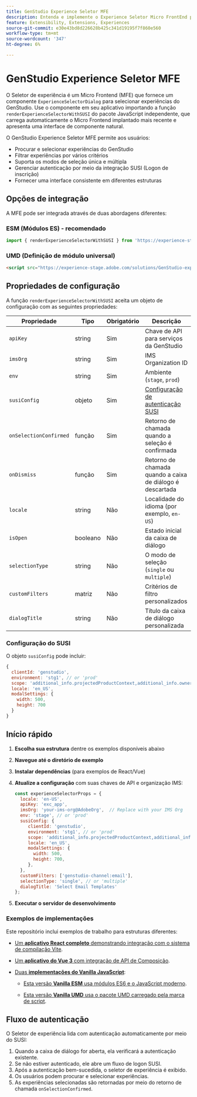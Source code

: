 ```yaml
---
title: GenStudio Experience Seletor MFE
description: Entenda e implemente o Experience Seletor Micro FrontEnd para seus aplicativos e complementos do GenStudio.
feature: Extensibility, Extensions, Experiences
source-git-commit: e30e43bd8d226628b425c341d19195f7f860e560
workflow-type: tm+mt
source-wordcount: '347'
ht-degree: 6%

---
```


# GenStudio Experience Seletor MFE

O Seletor de experiência é um Micro Frontend (MFE) que fornece um componente `ExperienceSelectorDialog` para selecionar experiências do GenStudio. Use o componente em seu aplicativo importando a função `renderExperienceSelectorWithSUSI` do pacote JavaScript independente, que carrega automaticamente o Micro Frontend implantado mais recente e apresenta uma interface de componente natural.

O GenStudio Experience Seletor MFE permite aos usuários:

- Procurar e selecionar experiências do GenStudio
- Filtrar experiências por vários critérios
- Suporta os modos de seleção única e múltipla
- Gerenciar autenticação por meio da integração SUSI (Logon de inscrição)
- Fornecer uma interface consistente em diferentes estruturas

## Opções de integração

A MFE pode ser integrada através de duas abordagens diferentes:

### ESM (Módulos ES) - recomendado

```javascript
import { renderExperienceSelectorWithSUSI } from 'https://experience-stage.adobe.com/solutions/GenStudio-experience-selector-mfe/static-assets/resources/@genstudio/experience-selector/esm/standalone.js';
```

### UMD (Definição de módulo universal)

```html
<script src="https://experience-stage.adobe.com/solutions/GenStudio-experience-selector-mfe/static-assets/resources/@genstudio/experience-selector/umd/standalone.js"></script>
```

## Propriedades de configuração

A função `renderExperienceSelectorWithSUSI` aceita um objeto de configuração com as seguintes propriedades:

| Propriedade | Tipo | Obrigatório | Descrição |
|----------|------|----------|-------------|
| `apiKey` | string | Sim | Chave de API para serviços da GenStudio |
| `imsOrg` | string | Sim | IMS Organization ID |
| `env` | string | Sim | Ambiente (`stage`, `prod`) |
| `susiConfig` | objeto | Sim | [Configuração de autenticação SUSI](#susi-configuration) |
| `onSelectionConfirmed` | função | Sim | Retorno de chamada quando a seleção é confirmada |
| `onDismiss` | função | Sim | Retorno de chamada quando a caixa de diálogo é descartada |
| `locale` | string | Não | Localidade do idioma (por exemplo, `en-US`) |
| `isOpen` | booleano | Não | Estado inicial da caixa de diálogo |
| `selectionType` | string | Não | O modo de seleção (`single` ou `multiple`) |
| `customFilters` | matriz | Não | Critérios de filtro personalizados |
| `dialogTitle` | string | Não | Título da caixa de diálogo personalizada |

### Configuração do SUSI

O objeto `susiConfig` pode incluir:

```javascript
{
  clientId: 'genstudio',
  environment: 'stg1', // or 'prod'
  scope: 'additional_info.projectedProductContext,additional_info.ownerOrg,AdobeID,openid,session,read_organizations,ab.manage',
  locale: 'en_US',
  modalSettings: {
    width: 500,
    height: 700
  }
}
```

## Início rápido

1. **Escolha sua estrutura** dentre os exemplos disponíveis abaixo
1. **Navegue até o diretório de exemplo**
1. **Instalar dependências** (para exemplos de React/Vue)
1. **Atualize a configuração** com suas chaves de API e organização IMS:

   ```javascript
   const experienceSelectorProps = {
     locale: 'en-US',
     apiKey: 'exc_app',           
     imsOrg: 'your-ims-org@AdobeOrg',  // Replace with your IMS Org
     env: 'stage', // or 'prod'
     susiConfig: {
        clientId: 'genstudio',
        environment: 'stg1', // or 'prod'
        scope: 'additional_info.projectedProductContext,additional_info.ownerOrg,AdobeID,openid,session,read_organizations,ab.manage',
        locale: 'en_US',
        modalSettings: {
          width: 500,
          height: 700,
        },
     },
     customFilters: ['genstudio-channel:email'],
     selectionType: 'single', // or 'multiple'
     dialogTitle: 'Select Email Templates'
   };
   ```

1. **Executar o servidor de desenvolvimento**

### Exemplos de implementações

Este repositório inclui exemplos de trabalho para estruturas diferentes:

- [Um **aplicativo React completo** demonstrando integração com o sistema de compilação Vite](https://github.com/adobe/genstudio-extensibility-examples/tree/main/genstudio-experience-selector-mfe/react-js).

- [Um **aplicativo do Vue 3** com integração de API de Composição](https://github.com/adobe/genstudio-extensibility-examples/tree/main/genstudio-experience-selector-mfe/vue-js).

- [Duas **implementações do Vanilla JavaScript**](https://github.com/adobe/genstudio-extensibility-examples/tree/main/genstudio-experience-selector-mfe/vanilla-js):

   - [Esta versão **Vanilla ESM** usa módulos ES6 e o JavaScript moderno](https://github.com/adobe/genstudio-extensibility-examples/tree/main/genstudio-experience-selector-mfe/vanilla-js/vanilla-esm).

   - [Esta versão **Vanilla UMD** usa o pacote UMD carregado pela marca de script](https://github.com/adobe/genstudio-extensibility-examples/tree/main/genstudio-experience-selector-mfe/vanilla-js/vanilla-umd-global-var).

## Fluxo de autenticação

O Seletor de experiência lida com autenticação automaticamente por meio do SUSI:

1. Quando a caixa de diálogo for aberta, ela verificará a autenticação existente.
1. Se não estiver autenticado, ele abre um fluxo de logon SUSI.
1. Após a autenticação bem-sucedida, o seletor de experiência é exibido.
1. Os usuários podem procurar e selecionar experiências.
1. As experiências selecionadas são retornadas por meio do retorno de chamada `onSelectionConfirmed`.
